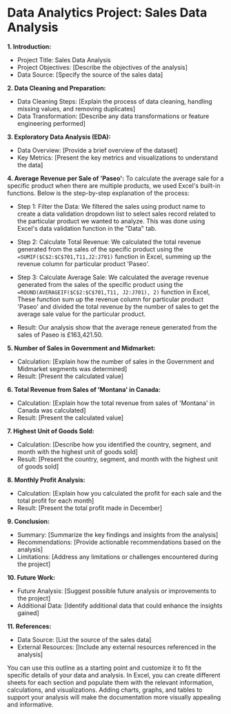 # **Data Analytics Project: Sales Data Analysis**

**1. Introduction:**
- Project Title: Sales Data Analysis
- Project Objectives: [Describe the objectives of the analysis]
- Data Source: [Specify the source of the sales data]

**2. Data Cleaning and Preparation:**
- Data Cleaning Steps: [Explain the process of data cleaning, handling missing values, and removing duplicates]
- Data Transformation: [Describe any data transformations or feature engineering performed]

**3. Exploratory Data Analysis (EDA):**
- Data Overview: [Provide a brief overview of the dataset]
- Key Metrics: [Present the key metrics and visualizations to understand the data]

**4. Average Revenue per Sale of 'Paseo':**
To calculate the average sale for a specific product when there are multiple products, we used Excel's built-in functions. Below is the step-by-step explanation of the process:

- Step 1: Filter the Data: We filtered the sales using product name to create a data validation dropdown list to select sales record related to the particular product we wanted to analyze. This was done using Excel's data validation function in the "Data" tab.

- Step 2: Calculate Total Revenue: We calculated the total revenue generated from the sales of the specific product using the ```=SUMIF($C$2:$C$701,T11,J2:J701)``` function in Excel, summing up the revenue column for particular product 'Paseo'.

- Step 3: Calculate Average Sale: We calculated the average revenue generated from the sales of the specific product using the ```=ROUND(AVERAGEIF($C$2:$C$701,T11, J2:J701), 2)``` function in Excel, These function sum up the revenue column for particular product 'Paseo' and divided the total revenue by the number of sales to get the average sale value for the particular product.

- Result: Our analysis show that the average reneue generated from the sales of Paseo is £163,421.50.
  ![]()

**5. Number of Sales in Government and Midmarket:**
- Calculation: [Explain how the number of sales in the Government and Midmarket segments was determined]
- Result: [Present the calculated value]

**6. Total Revenue from Sales of 'Montana' in Canada:**
- Calculation: [Explain how the total revenue from sales of 'Montana' in Canada was calculated]
- Result: [Present the calculated value]

**7. Highest Unit of Goods Sold:**
- Calculation: [Describe how you identified the country, segment, and month with the highest unit of goods sold]
- Result: [Present the country, segment, and month with the highest unit of goods sold]

**8. Monthly Profit Analysis:**
- Calculation: [Explain how you calculated the profit for each sale and the total profit for each month]
- Result: [Present the total profit made in December]

**9. Conclusion:**
- Summary: [Summarize the key findings and insights from the analysis]
- Recommendations: [Provide actionable recommendations based on the analysis]
- Limitations: [Address any limitations or challenges encountered during the project]

**10. Future Work:**
- Future Analysis: [Suggest possible future analysis or improvements to the project]
- Additional Data: [Identify additional data that could enhance the insights gained]

**11. References:**
- Data Source: [List the source of the sales data]
- External Resources: [Include any external resources referenced in the analysis]

You can use this outline as a starting point and customize it to fit the specific details of your data and analysis. In Excel, you can create different sheets for each section and populate them with the relevant information, calculations, and visualizations. Adding charts, graphs, and tables to support your analysis will make the documentation more visually appealing and informative.
